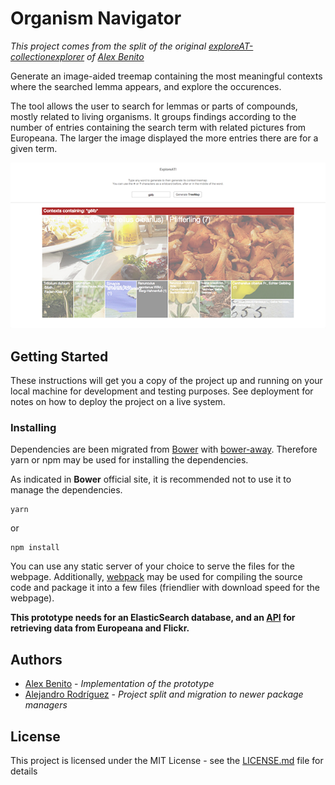 # Organism Navigator
_This project comes from the split of the original [exploreAT-collectionexplorer](https://github.com/acdh-oeaw/exploreAT-collectionexplorer) of [Alex Benito](https://github.com/ale0xb)_

Generate an image-aided treemap containing the most meaningful contexts where the searched lemma appears, and explore the occurences.

The tool allows the user to search for lemmas or parts of compounds, mostly related to living organisms. It groups findings according to the number of entries containing the search term with related pictures from Europeana. The larger the image displayed the more entries there are for a given term.

![Prototye screenshot](img/prototype.png "Prototype screenshot")

## Getting Started

These instructions will get you a copy of the project up and running on your local machine for development and testing purposes. See deployment for notes on how to deploy the project on a live system.

### Installing

Dependencies are been migrated from [Bower](https://bower.io/) with [bower-away](https://github.com/sheerun/bower-away). Therefore yarn or npm may be used for installing
the dependencies.

As indicated in **Bower** official site, it is recommended not to use it to manage the dependencies.

```
yarn
```
or
```
npm install
```

You can use any static server of your choice to serve the files for the webpage.
Additionally, [webpack](http://www.dropwizard.io/1.0.2/docs/) may be used for compiling the source code
and package it into a few files (friendlier with download speed for the webpage).

**This prototype needs for an ElasticSearch database, and an [API](https://github.com/acdh-oeaw/exploreAT-collectionexplorer-api) for retrieving data from Europeana and Flickr.**

## Authors

* [Alex Benito](https://github.com/ale0xb) - *Implementation of the prototype* 
* [Alejandro Rodríguez](https://github.com/Janchorizo) - *Project split and migration to newer package managers* 

## License

This project is licensed under the MIT License - see the [LICENSE.md](LICENSE.md) file for details

